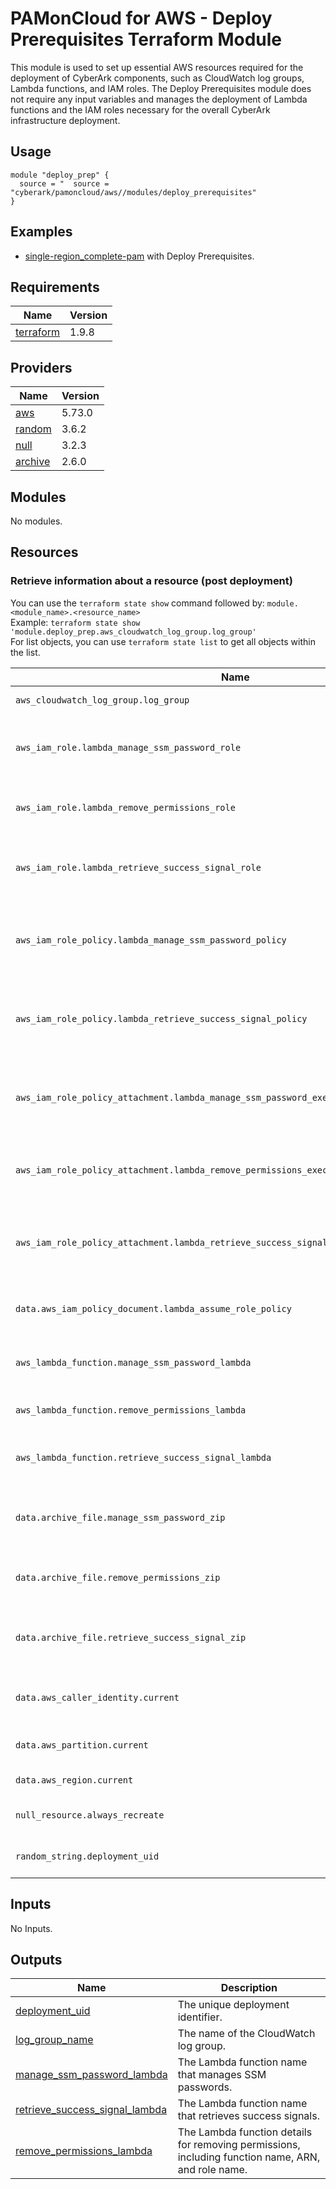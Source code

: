 # PAMonCloud for AWS - Deploy Prerequisites Terraform Module

This module is used to set up essential AWS resources required for the deployment of CyberArk components, such as CloudWatch log groups, Lambda functions, and IAM roles. The Deploy Prerequisites module does not require any input variables and manages the deployment of Lambda functions and the IAM roles necessary for the overall CyberArk infrastructure deployment.

## Usage

```hcl
module "deploy_prep" {
  source = "  source = "cyberark/pamoncloud/aws//modules/deploy_prerequisites"
}
```

## Examples

- [single-region_complete-pam](/examples/single-region_complete-pam) with Deploy Prerequisites.

<!-- BEGIN_TF_DOCS -->
## Requirements

| Name | Version |
|------|---------|
| <a name="requirement_terraform"></a> [terraform](https://github.com/hashicorp/terraform) | 1.9.8 |

## Providers

| Name | Version |
|------|---------|
| <a name="provider_aws"></a> [aws](https://github.com/hashicorp/terraform-provider-aws) | 5.73.0 |
| <a name="provider_random"></a> [random](https://github.com/hashicorp/terraform-provider-random) | 3.6.2 |
| <a name="provider_null"></a> [null](https://github.com/hashicorp/terraform-provider-null) | 3.2.3 |
| <a name="provider_archive"></a> [archive](https://github.com/hashicorp/terraform-provider-archive) | 2.6.0 |

## Modules

No modules.

## Resources

### Retrieve information about a resource (post deployment)
You can use the `terraform state show` command followed by: `module.<module_name>.<resource_name>`  
Example: `terraform state show 'module.deploy_prep.aws_cloudwatch_log_group.log_group'`  
For list objects, you can use `terraform state list` to get all objects within the list.

| Name                                                                                     | Description                                                 |
|------------------------------------------------------------------------------------------|-------------------------------------------------------------|
| `aws_cloudwatch_log_group.log_group`                                                     | CloudWatch log group.                                       |
| `aws_iam_role.lambda_manage_ssm_password_role`                                           | IAM role for managing SSM password in Lambda.               |
| `aws_iam_role.lambda_remove_permissions_role`                                            | IAM role for removing permissions in Lambda.                |
| `aws_iam_role.lambda_retrieve_success_signal_role`                                       | IAM role for retrieving success signal in Lambda.           |
| `aws_iam_role_policy.lambda_manage_ssm_password_policy`                                  | IAM policy for managing SSM password in Lambda.             |
| `aws_iam_role_policy.lambda_retrieve_success_signal_policy`                              | IAM policy for retrieving success signal in Lambda.         |
| `aws_iam_role_policy_attachment.lambda_manage_ssm_password_execution_managed_policy`     | IAM policy attachment for Lambda to manage SSM password.    |
| `aws_iam_role_policy_attachment.lambda_remove_permissions_execution_managed_policy`      | IAM policy attachment for Lambda to remove permissions.     |
| `aws_iam_role_policy_attachment.lambda_retrieve_success_signal_execution_managed_policy` | IAM policy attachment for Lambda to retrieve success signal.|
| `data.aws_iam_policy_document.lambda_assume_role_policy`                                 | IAM policy document for Lambda assume role.                 |
|  `aws_lambda_function.manage_ssm_password_lambda`                                        | Lambda for managing SSM password.                           |
| `aws_lambda_function.remove_permissions_lambda`                                          | Lambda for removing permissions.                            |
| `aws_lambda_function.retrieve_success_signal_lambda`                                     | Lambda for retrieving success signal.                       |
| `data.archive_file.manage_ssm_password_zip`                                              | Archive file for managing SSM passwords.                    |
| `data.archive_file.remove_permissions_zip`                                               | Archive file for removing permissions.                      |
| `data.archive_file.retrieve_success_signal_zip`                                          | Archive file for retrieving success signal.                 |
| `data.aws_caller_identity.current`                                                       | AWS Caller Identity of current user.                        |
| `data.aws_partition.current`                                                             | Current AWS partition.                                      |
| `data.aws_region.current`                                                                | Current AWS region.                                         |
| `null_resource.always_recreate`                                                          | Triggers resource recreation.                               |
| `random_string.deployment_uid`                                                           | Unique identifier for deployment.                           |

## Inputs

No Inputs.

## Outputs

| Name | Description |
|------|-------------|
| <a name="output_deployment_uid"></a> [deployment\_uid](#output\_deployment\_uid) | The unique deployment identifier. |
| <a name="output_log_group_name"></a> [log\_group\_name](#output\_log\_group\_name) | The name of the CloudWatch log group. |
| <a name="output_manage_ssm_password_lambda"></a> [manage\_ssm\_password\_lambda](#output_manage\_ssm\_password\_lambda) | The Lambda function name that manages SSM passwords. |
| <a name="output_retrieve_success_signal_lambda"></a> [retrieve\_success\_signal\_lambda](#output_retrieve\_success\_signal\_lambda) | The Lambda function name that retrieves success signals. |
| <a name="output_remove_permissions_lambda"></a> [remove\_permissions\_lambda](#output_remove\_permissions\_lambda) | The Lambda function details for removing permissions, including function name, ARN, and role name. |

<!-- END_TF_DOCS -->